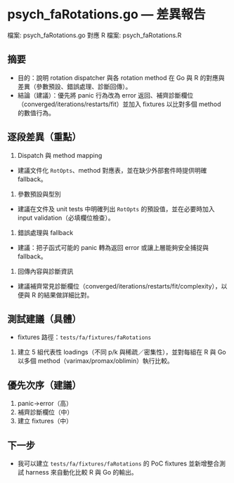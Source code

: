 # psych_faRotations.go — 差異報告

檔案: psych_faRotations.go
對應 R 檔案: psych_faRotations.R

## 摘要

- 目的：說明 rotation dispatcher 與各 rotation method 在 Go 與 R 的對應與差異（參數預設、錯誤處理、診斷回傳）。
- 結論（建議）：優先將 panic 行為改為 error 返回、補齊診斷欄位（converged/iterations/restarts/fit）並加入 fixtures 以比對多個 method 的數值行為。

## 逐段差異（重點）

1. Dispatch 與 method mapping

- 建議文件化 `RotOpts`、method 對應表，並在缺少外部套件時提供明確 fallback。

1. 參數預設與型別

- 建議在文件及 unit tests 中明確列出 `RotOpts` 的預設值，並在必要時加入 input validation（必填欄位檢查）。

1. 錯誤處理與 fallback

- 建議：把子函式可能的 panic 轉為返回 error 或讓上層能夠安全捕捉與 fallback。

1. 回傳內容與診斷資訊

- 建議補齊常見診斷欄位（converged/iterations/restarts/fit/complexity），以便與 R 的結果做詳細比對。

## 測試建議（具體）

- fixtures 路徑：`tests/fa/fixtures/faRotations`

1. 建立 5 組代表性 loadings（不同 p/k 與稀疏／密集性），並對每組在 R 與 Go 以多個 method（varimax/promax/oblimin）執行比較。

## 優先次序（建議）

1. panic->error（高）
1. 補齊診斷欄位（中）
1. 建立 fixtures（中）

## 下一步

- 我可以建立 `tests/fa/fixtures/faRotations` 的 PoC fixtures 並新增整合測試 harness 來自動化比較 R 與 Go 的輸出。
